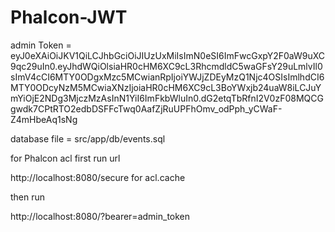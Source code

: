 # Phalcon-JWT

admin Token = eyJ0eXAiOiJKV1QiLCJhbGciOiJIUzUxMiIsImN0eSI6ImFwcGxpY2F0aW9uXC9qc29uIn0.eyJhdWQiOlsiaHR0cHM6XC9cL3RhcmdldC5waGFsY29uLmlvIl0sImV4cCI6MTY0ODgxMzc5MCwianRpIjoiYWJjZDEyMzQ1Njc4OSIsImlhdCI6MTY0ODcyNzM5MCwiaXNzIjoiaHR0cHM6XC9cL3BoYWxjb24uaW8iLCJuYmYiOjE2NDg3MjczMzAsInN1YiI6ImFkbWluIn0.dG2etqTbRfnI2V0zF08MQCGgwdk7CPtRTO2edbDSFFcTwq0AafZjRuUPFhOmv_odPph_yCWaF-Z4mHbeAq1sNg

database file = src/app/db/events.sql

for Phalcon acl first run url

http://localhost:8080/secure for acl.cache

then run

http://localhost:8080/?bearer=admin_token
